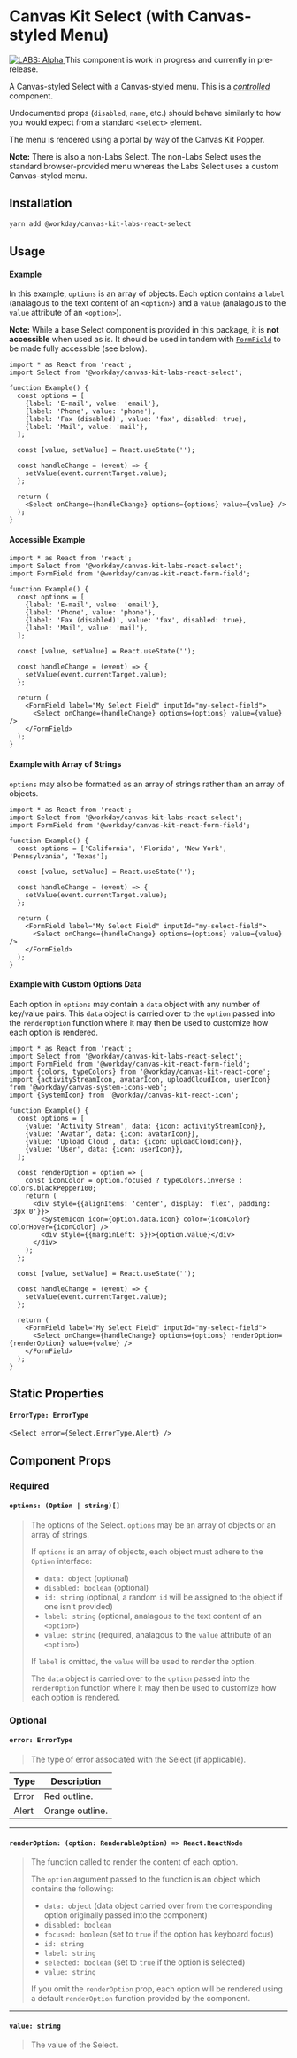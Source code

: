 # Canvas Kit Select (with Canvas-styled Menu)

<a href="https://github.com/Workday/canvas-kit/tree/master/modules/_labs/README.md">
  <img src="https://img.shields.io/badge/LABS-alpha-orange" alt="LABS: Alpha" />
</a>  This component is work in progress and currently in pre-release.

A Canvas-styled Select with a Canvas-styled menu. This is a
[_controlled_](https://reactjs.org/docs/forms.html#controlled-components) component.

Undocumented props (`disabled`, `name`, etc.) should behave similarly to how you would expect from a standard `<select>` element.

The menu is rendered using a portal by way of the Canvas Kit Popper.

**Note:** There is also a non-Labs Select. The non-Labs Select uses the standard browser-provided menu whereas the Labs Select uses a custom Canvas-styled menu.

## Installation

```sh
yarn add @workday/canvas-kit-labs-react-select
```

## Usage

#### Example

In this example, `options` is an array of objects. Each option contains a `label` (analagous to the text content of an `<option>`) and a `value` (analagous to the `value` attribute of an `<option>`).

**Note:** While a base Select component is provided in this package, it is **not accessible** when
used as is. It should be used in tandem with [`FormField`](../canvas-kit-react-form-field/README.md)
to be made fully accessible (see below).

```tsx
import * as React from 'react';
import Select from '@workday/canvas-kit-labs-react-select';

function Example() {
  const options = [
    {label: 'E-mail', value: 'email'},
    {label: 'Phone', value: 'phone'},
    {label: 'Fax (disabled)', value: 'fax', disabled: true},
    {label: 'Mail', value: 'mail'},
  ];

  const [value, setValue] = React.useState('');

  const handleChange = (event) => {
    setValue(event.currentTarget.value);
  };

  return (
    <Select onChange={handleChange} options={options} value={value} />
  );
}
```

#### Accessible Example

```tsx
import * as React from 'react';
import Select from '@workday/canvas-kit-labs-react-select';
import FormField from '@workday/canvas-kit-react-form-field';

function Example() {
  const options = [
    {label: 'E-mail', value: 'email'},
    {label: 'Phone', value: 'phone'},
    {label: 'Fax (disabled)', value: 'fax', disabled: true},
    {label: 'Mail', value: 'mail'},
  ];

  const [value, setValue] = React.useState('');

  const handleChange = (event) => {
    setValue(event.currentTarget.value);
  };

  return (
    <FormField label="My Select Field" inputId="my-select-field">
      <Select onChange={handleChange} options={options} value={value} />
    </FormField>
  );
}
```

#### Example with Array of Strings

`options` may also be formatted as an array of strings rather than an array of objects.

```tsx
import * as React from 'react';
import Select from '@workday/canvas-kit-labs-react-select';
import FormField from '@workday/canvas-kit-react-form-field';

function Example() {
  const options = ['California', 'Florida', 'New York', 'Pennsylvania', 'Texas'];

  const [value, setValue] = React.useState('');

  const handleChange = (event) => {
    setValue(event.currentTarget.value);
  };

  return (
    <FormField label="My Select Field" inputId="my-select-field">
      <Select onChange={handleChange} options={options} value={value} />
    </FormField>
  );
}
```

#### Example with Custom Options Data

Each option in `options` may contain a `data` object with any number of key/value pairs. This `data` object is carried over to the `option` passed into the `renderOption` function where it may then be used to customize how each option is rendered.

```tsx
import * as React from 'react';
import Select from '@workday/canvas-kit-labs-react-select';
import FormField from '@workday/canvas-kit-react-form-field';
import {colors, typeColors} from '@workday/canvas-kit-react-core';
import {activityStreamIcon, avatarIcon, uploadCloudIcon, userIcon} from '@workday/canvas-system-icons-web';
import {SystemIcon} from '@workday/canvas-kit-react-icon';

function Example() {
  const options = [
    {value: 'Activity Stream', data: {icon: activityStreamIcon}},
    {value: 'Avatar', data: {icon: avatarIcon}},
    {value: 'Upload Cloud', data: {icon: uploadCloudIcon}},
    {value: 'User', data: {icon: userIcon}},
  ];

  const renderOption = option => {
    const iconColor = option.focused ? typeColors.inverse : colors.blackPepper100;
    return (
      <div style={{alignItems: 'center', display: 'flex', padding: '3px 0'}}>
        <SystemIcon icon={option.data.icon} color={iconColor} colorHover={iconColor} />
        <div style={{marginLeft: 5}}>{option.value}</div>
      </div>
    );
  };

  const [value, setValue] = React.useState('');

  const handleChange = (event) => {
    setValue(event.currentTarget.value);
  };

  return (
    <FormField label="My Select Field" inputId="my-select-field">
      <Select onChange={handleChange} options={options} renderOption={renderOption} value={value} />
    </FormField>
  );
}
```

## Static Properties

#### `ErrorType: ErrorType`

```tsx
<Select error={Select.ErrorType.Alert} />
```

## Component Props

### Required

#### `options: (Option | string)[]`

> The options of the Select. `options` may be an array of objects or an array of strings.
>
> If `options` is an array of objects, each object must adhere to the `Option` interface:
>
> * `data: object` (optional)
> * `disabled: boolean` (optional)
> * `id: string` (optional, a random `id` will be assigned to the object if one isn't provided)
> * `label: string` (optional, analagous to the text content of an `<option>`)
> * `value: string` (required, analagous to the `value` attribute of an `<option>`)
>
> If `label` is omitted, the `value` will be used to render the option.
>
> The `data` object is carried over to the `option` passed into the `renderOption` function where it may then be used to customize how each option is rendered.

### Optional

#### `error: ErrorType`

> The type of error associated with the Select (if applicable).

| Type  | Description     |
| ----- | --------------- |
| Error | Red outline.    |
| Alert | Orange outline. |

---

#### `renderOption: (option: RenderableOption) => React.ReactNode`

> The function called to render the content of each option.
>
> The `option` argument passed to the function is an object which contains the following:
>
> * `data: object` (data object carried over from the corresponding option originally passed into the component)
> * `disabled: boolean`
> * `focused: boolean` (set to `true` if the option has keyboard focus)
> * `id: string`
> * `label: string`
> * `selected: boolean` (set to `true` if the option is selected)
> * `value: string`
>
> If you omit the `renderOption` prop, each option will be rendered using a default `renderOption` function provided by the component.

---

#### `value: string`

> The value of the Select.
